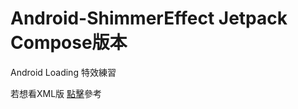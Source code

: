 # Android-ShimmerEffect Jetpack Compose版本

Android Loading 特效練習

若想看XML版 [點擊](https://github.com/Pearce-Kanneki/Android-ShimmerEffect)參考
